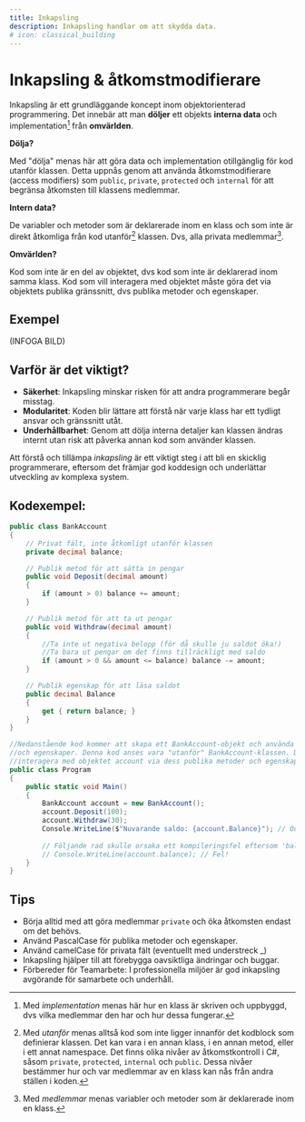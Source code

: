 ```yaml
---
title: Inkapsling 
description: Inkapsling handlar om att skydda data.
# icon: classical_building
---
```


# Inkapsling & åtkomstmodifierare

Inkapsling är ett grundläggande koncept inom objektorienterad programmering.
Det innebär att man **döljer** ett objekts **interna data** och implementation[^1] från **omvärlden**.   

**Dölja?**

Med "dölja" menas här att göra data och implementation otillgänglig för kod utanför klassen. Detta uppnås genom att använda åtkomstmodifierare (access modifiers) som `public`, `private`, `protected` och `internal` för att begränsa åtkomsten till klassens medlemmar.

**Intern data?**

De variabler och metoder som är deklarerade inom en klass och som inte är direkt åtkomliga från kod utanför[^2] klassen. 
Dvs, alla privata medlemmar[^3].

**Omvärlden?**

Kod som inte är en del av objektet, dvs kod som inte är deklarerad inom samma klass. Kod som vill interagera med objektet måste göra det via objektets publika gränssnitt, dvs publika metoder och egenskaper.

## Exempel

(INFOGA BILD)

## Varför är det viktigt?

* **Säkerhet**: Inkapsling minskar risken för att andra programmerare begår misstag.
* **Modularitet**: Koden blir lättare att förstå när varje klass har ett tydligt ansvar och gränssnitt utåt.
* **Underhållbarhet**: Genom att dölja interna detaljer kan klassen ändras internt utan risk att påverka annan kod som använder klassen.

Att förstå och tillämpa *inkapsling* är ett viktigt steg i att bli en skicklig programmerare, eftersom det främjar god koddesign och underlättar utveckling av komplexa system.

## Kodexempel:

```csharp
public class BankAccount
{
    // Privat fält, inte åtkomligt utanför klassen
    private decimal balance;

    // Publik metod för att sätta in pengar
    public void Deposit(decimal amount)
    {
        if (amount > 0) balance += amount;
    }

    // Publik metod för att ta ut pengar
    public void Withdraw(decimal amount)
    {
        //Ta inte ut negativa belopp (för då skulle ju saldot öka!)
        //Ta bara ut pengar om det finns tillräckligt med saldo
        if (amount > 0 && amount <= balance) balance -= amount;
    }

    // Publik egenskap för att läsa saldot
    public decimal Balance
    {
        get { return balance; }
    }
}

//Nedanstående kod kommer att skapa ett BankAccount-objekt och använda dess publika metoder 
//och egenskaper. Denna kod anses vara "utanför" BankAccount-klassen. Därför kan vi bara 
//interagera med objektet account via dess publika metoder och egenskaper.
public class Program
{
    public static void Main()
    {
        BankAccount account = new BankAccount();
        account.Deposit(100);
        account.Withdraw(30);
        Console.WriteLine($"Nuvarande saldo: {account.Balance}"); // Output: Nuvarande saldo: 70
    
        // Följande rad skulle orsaka ett kompileringsfel eftersom 'balance' är privat
        // Console.WriteLine(account.balance); // Fel!
    }
}
```

## Tips

* Börja alltid med att göra medlemmar `private` och öka åtkomsten endast om det behövs.
* Använd PascalCase för publika metoder och egenskaper. 
* Använd camelCase för privata fält (eventuellt med understreck _)
* Inkapsling hjälper till att förebygga oavsiktliga ändringar och buggar.
* Förbereder för Teamarbete: I professionella miljöer är god inkapsling avgörande för samarbete och underhåll.



[^1]: Med *implementation* menas här hur en klass är skriven och uppbyggd, dvs vilka medlemmar den har och hur dessa fungerar.

[^2]: Med *utanför* menas alltså kod som inte ligger innanför det kodblock som definierar klassen. Det kan vara i en annan klass, i en annan metod, eller i ett annat namespace. Det finns olika nivåer av åtkomstkontroll i C#, såsom `private`, `protected`, `internal` och `public`. Dessa nivåer bestämmer hur och var medlemmar av en klass kan nås från andra ställen i koden.

[^3]: Med *medlemmar* menas variabler och metoder som är deklarerade inom en klass.
